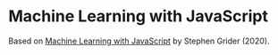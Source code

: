 # Machine Learning with JavaScript

Based on [Machine Learning with JavaScript](https://www.udemy.com/course/machine-learning-with-javascript/) by Stephen Grider (2020).
